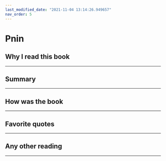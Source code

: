 ```yaml
---
last_modified_date: "2021-11-04 13:14:26.949657"
nav_order: 5
---
```


# Pnin

## Why I read this book
---


## Summary
---

## How was the book
---


## Favorite quotes
---


## Any other reading
---
